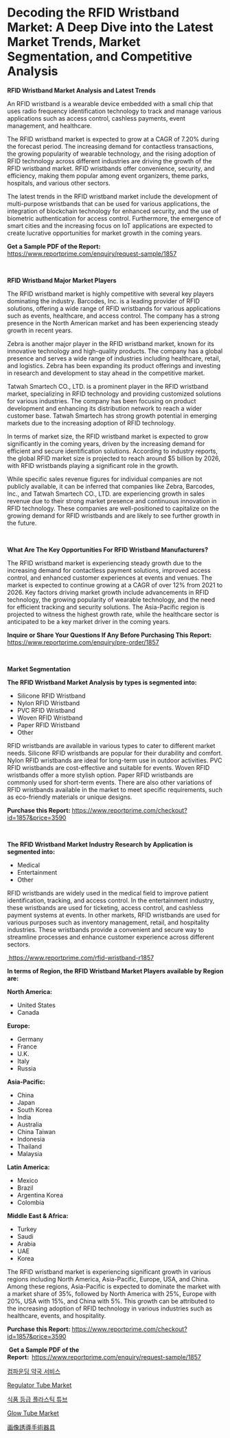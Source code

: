<p><h1>Decoding the RFID Wristband Market: A Deep Dive into the Latest Market Trends, Market Segmentation, and Competitive Analysis</h1></p><p><strong>RFID Wristband Market Analysis and Latest Trends</strong></p>
<p><p>An RFID wristband is a wearable device embedded with a small chip that uses radio frequency identification technology to track and manage various applications such as access control, cashless payments, event management, and healthcare.</p><p>The RFID wristband market is expected to grow at a CAGR of 7.20% during the forecast period. The increasing demand for contactless transactions, the growing popularity of wearable technology, and the rising adoption of RFID technology across different industries are driving the growth of the RFID wristband market. RFID wristbands offer convenience, security, and efficiency, making them popular among event organizers, theme parks, hospitals, and various other sectors.</p><p>The latest trends in the RFID wristband market include the development of multi-purpose wristbands that can be used for various applications, the integration of blockchain technology for enhanced security, and the use of biometric authentication for access control. Furthermore, the emergence of smart cities and the increasing focus on IoT applications are expected to create lucrative opportunities for market growth in the coming years.</p></p>
<p><strong>Get a Sample PDF of the Report:&nbsp;</strong> <a href="https://www.reportprime.com/enquiry/request-sample/1857">https://www.reportprime.com/enquiry/request-sample/1857</a></p>
<p>&nbsp;</p>
<p><strong>RFID Wristband Major Market Players</strong></p>
<p><p>The RFID wristband market is highly competitive with several key players dominating the industry. Barcodes, Inc. is a leading provider of RFID solutions, offering a wide range of RFID wristbands for various applications such as events, healthcare, and access control. The company has a strong presence in the North American market and has been experiencing steady growth in recent years.</p><p>Zebra is another major player in the RFID wristband market, known for its innovative technology and high-quality products. The company has a global presence and serves a wide range of industries including healthcare, retail, and logistics. Zebra has been expanding its product offerings and investing in research and development to stay ahead in the competitive market.</p><p>Tatwah Smartech CO., LTD. is a prominent player in the RFID wristband market, specializing in RFID technology and providing customized solutions for various industries. The company has been focusing on product development and enhancing its distribution network to reach a wider customer base. Tatwah Smartech has strong growth potential in emerging markets due to the increasing adoption of RFID technology.</p><p>In terms of market size, the RFID wristband market is expected to grow significantly in the coming years, driven by the increasing demand for efficient and secure identification solutions. According to industry reports, the global RFID market size is projected to reach around $5 billion by 2026, with RFID wristbands playing a significant role in the growth.</p><p>While specific sales revenue figures for individual companies are not publicly available, it can be inferred that companies like Zebra, Barcodes, Inc., and Tatwah Smartech CO., LTD. are experiencing growth in sales revenue due to their strong market presence and continuous innovation in RFID technology. These companies are well-positioned to capitalize on the growing demand for RFID wristbands and are likely to see further growth in the future.</p></p>
<p>&nbsp;</p>
<p><strong>What Are The Key Opportunities For RFID Wristband Manufacturers?</strong></p>
<p><p>The RFID wristband market is experiencing steady growth due to the increasing demand for contactless payment solutions, improved access control, and enhanced customer experiences at events and venues. The market is expected to continue growing at a CAGR of over 12% from 2021 to 2026. Key factors driving market growth include advancements in RFID technology, the growing popularity of wearable technology, and the need for efficient tracking and security solutions. The Asia-Pacific region is projected to witness the highest growth rate, while the healthcare sector is anticipated to be a key market driver in the coming years.</p></p>
<p><strong>Inquire or Share Your Questions If Any Before Purchasing This Report:</strong> <a href="https://www.reportprime.com/enquiry/pre-order/1857">https://www.reportprime.com/enquiry/pre-order/1857</a></p>
<p>&nbsp;</p>
<p><strong>Market Segmentation</strong></p>
<p><strong>The RFID Wristband Market Analysis by types is segmented into:</strong></p>
<p><ul><li>Silicone RFID Wristband</li><li>Nylon RFID Wristband</li><li>PVC RFID Wristband</li><li>Woven RFID Wristband</li><li>Paper RFID Wristband</li><li>Other</li></ul></p>
<p><p>RFID wristbands are available in various types to cater to different market needs. Silicone RFID wristbands are popular for their durability and comfort. Nylon RFID wristbands are ideal for long-term use in outdoor activities. PVC RFID wristbands are cost-effective and suitable for events. Woven RFID wristbands offer a more stylish option. Paper RFID wristbands are commonly used for short-term events. There are also other variations of RFID wristbands available in the market to meet specific requirements, such as eco-friendly materials or unique designs.</p></p>
<p><strong>Purchase this Report:&nbsp;</strong><a href="https://www.reportprime.com/checkout?id=1857&price=3590">https://www.reportprime.com/checkout?id=1857&price=3590</a></p>
<p>&nbsp;</p>
<p><strong>The RFID Wristband Market Industry Research by Application is segmented into:</strong></p>
<p><ul><li>Medical</li><li>Entertainment</li><li>Other</li></ul></p>
<p><p>RFID wristbands are widely used in the medical field to improve patient identification, tracking, and access control. In the entertainment industry, these wristbands are used for ticketing, access control, and cashless payment systems at events. In other markets, RFID wristbands are used for various purposes such as inventory management, retail, and hospitality industries. These wristbands provide a convenient and secure way to streamline processes and enhance customer experience across different sectors.</p></p>
<p><a href="https://www.reportprime.com/rfid-wristband-r1857">&nbsp;https://www.reportprime.com/rfid-wristband-r1857</a></p>
<p><strong>In terms of Region, the RFID Wristband Market Players available by Region are:</strong></p>
<p>
    <p> <strong> North America: </strong>
        <ul>
            <li>United States</li>
            <li>Canada</li>
        </ul>
        </p> 
    <p> <strong> Europe: </strong>
        <ul>
            <li>Germany</li>
            <li>France</li>
            <li>U.K.</li>
            <li>Italy</li>
            <li>Russia</li>
        </ul>
        </p> 
    <p> <strong> Asia-Pacific: </strong>
        <ul>
            <li>China</li>
            <li>Japan</li>
            <li>South Korea</li>
            <li>India</li>
            <li>Australia</li>
            <li>China Taiwan</li>
            <li>Indonesia</li>
            <li>Thailand</li>
            <li>Malaysia</li>
        </ul>
        </p> 
    <p> <strong> Latin America: </strong>
        <ul>
            <li>Mexico</li>
            <li>Brazil</li>
            <li>Argentina Korea</li>
            <li>Colombia</li>
        </ul>
        </p> 
    <p> <strong> Middle East & Africa: </strong>
        <ul>
            <li>Turkey</li>
            <li>Saudi</li>
            <li>Arabia</li>
            <li>UAE</li>
            <li>Korea</li>
        </ul>
    </p>
    </p>
<p><p>The RFID wristband market is experiencing significant growth in various regions including North America, Asia-Pacific, Europe, USA, and China. Among these regions, Asia-Pacific is expected to dominate the market with a market share of 35%, followed by North America with 25%, Europe with 20%, USA with 15%, and China with 5%. This growth can be attributed to the increasing adoption of RFID technology in various industries such as healthcare, events, and hospitality.</p></p>
<p><strong>Purchase this Report: </strong><a href="https://www.reportprime.com/checkout?id=1857&price=3590">https://www.reportprime.com/checkout?id=1857&price=3590</a></p>
<p>&nbsp;<strong>Get a Sample PDF of the Report:&nbsp;&nbsp;</strong><a href="https://www.reportprime.com/enquiry/request-sample/1857">https://www.reportprime.com/enquiry/request-sample/1857</a></p>
<p><strong></strong></p>
<p><p><a href="https://github.com/msujons1512/Market-Research-Report-List-2/blob/main/4540459102528.md">컴파운딩 약국 서비스</a></p><p><a href="https://github.com/rakibtthstu9900/Market-Research-Report-List-2/blob/main/regulator-tube-market.md">Regulator Tube Market</a></p><p><a href="https://github.com/amuji413411/Market-Research-Report-List-2/blob/main/3889807102529.md">식품 등급 플라스틱 튜브</a></p><p><a href="https://github.com/BobbyMartinebXfnV/Market-Research-Report-List-1/blob/main/glow-tube-market.md">Glow Tube Market</a></p><p><a href="https://github.com/JessKilback/Market-Research-Report-List-2/blob/main/145650082506.md">画像誘導手術器具</a></p></p>